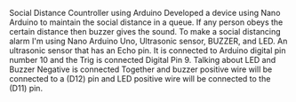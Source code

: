 Social Distance Countroller using Arduino
Developed a device using Nano Arduino to maintain the social distance in a queue. 
If any person obeys the certain distance then buzzer gives the sound.
To make a social distancing alarm I'm using Nano Arduino Uno, Ultrasonic sensor, BUZZER, and LED. An ultrasonic sensor that has an Echo pin. It is connected to Arduino digital pin number 10 and the Trig is connected Digital Pin 9. Talking about LED and Buzzer Negative is connected Together and buzzer positive wire will be connected to a (D12) pin and LED positive wire will be connected to the (D11) pin.
